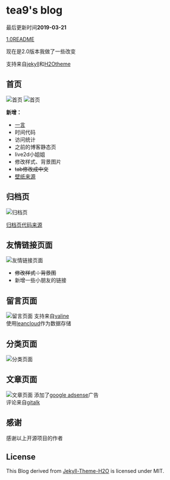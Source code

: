 # tea9's blog

最后更新时间**2019-03-21**


<!-- Welcome Visit for Online version [tea9](https://tea9.github.io/) -->

<!-- If you want to use it. [Please Reference](https://tea9.xyz/2018/09/06/my_blog_explain.html)   -->

<!-- --- -->

<!-- 欢迎访问在线版本。 [tea9](https://tea9.github.io/)    -->
<!-- 已经不是了改成hexo版本了   -->

<!-- 如果你想使用它。 [请看](https://tea9.xyz/2018/09/06/my_blog_explain.html)   -->

<!-- --- -->

[1.0README](https://github.com/tea9/blog_v2/blob/master/README1.md)

现在是2.0版本我做了一些改变

支持来自[jekyll](https://jekyllrb.com/)和[H2Otheme](https://github.com/kaeyleo/jekyll-theme-H2O)

## 首页
![首页](https://github.com/tea9/blog_v2/blob/master/readme_img/01.png?raw=true)
![首页](https://github.com/tea9/blog_v2/blob/master/readme_img/02.png?raw=true)

**新增：**  
+ [一言](https://hitokoto.cn/)
+ 时间代码
+ 访问统计
+ 之前的博客静态页
+ live2d小姐姐
+ 修改样式、背景图片
+ ~~tab修改成中文~~
+ [壁纸来源](https://github.com/yui540/vtuber-wallpaper)

## 归档页
![归档页](https://github.com/tea9/blog_v2/blob/master/readme_img/03.png?raw=true)

[归档页代码来源](https://github.com/kaeyleo/jekyll-theme-H2O/issues/63)  

## 友情链接页面
![友情链接页面](https://github.com/tea9/blog_v2/blob/master/readme_img/04.png?raw=true)
+ ~~修改样式：背景图~~   
+ 新增一些小朋友的链接  

## 留言页面

![留言页面](https://github.com/tea9/blog_v2/blob/master/readme_img/05.png?raw=true)
支持来自[valine](https://ioliu.cn/2017/add-valine-comments-to-your-blog/)   
使用[leancloud](https://leancloud.cn/)作为数据存储  

## 分类页面
![分类页面](https://github.com/tea9/blog_v2/blob/master/readme_img/06.png?raw=true)

## 文章页面
![文章页面](https://github.com/tea9/blog_v2/blob/master/readme_img/07.png?raw=true)
添加了[google adsense](http://www.google.cn/adsense/start/)广告  
评论来自[gitalk](https://github.com/gitalk/gitalk)

## 感谢
感谢以上开源项目的作者

## License
This Blog derived from [Jekyll-Theme-H2O](https://github.com/kaeyleo/jekyll-theme-H2O) is licensed under MIT.